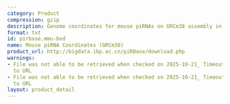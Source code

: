 ```yaml
---
category: Product
compression: gzip
description: Genome coordinates for mouse piRNAs on GRCm38 assembly in BED format
format: txt
id: pirbase.mmu-bed
name: Mouse piRNA Coordinates (GRCm38)
product_url: http://bigdata.ibp.ac.cn/piRBase/download.php
warnings:
- File was not able to be retrieved when checked on 2025-10-21_ Timeout connecting
  to URL
- File was not able to be retrieved when checked on 2025-10-21_ Timeout connecting
  to URL
layout: product_detail
---
```

